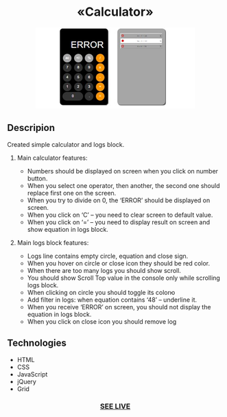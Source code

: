 <h1 align="center">«Calculator»</h1>

<div align="center"><img src="img/readme.jpg"/></div>

<h2>Descripion</h2>
 Created simple calculator and logs block.

1. Main calculator features:
   - Numbers should be displayed on screen when you click on number button.
   - When you select one operator, then another, the second one should replace first one on the screen.
   - When you try to divide on 0, the ‘ERROR’ should be displayed on screen.
   - When you click on ‘C’ – you need to clear screen to default value.
   - When you click on ‘=’ – you need to display result on screen and show equation in logs block.

2. Main logs block features:
   - Logs line contains empty circle, equation and close sign.
   - When you hover on circle or close icon they should be red color.
   - When there are too many logs you should show scroll.
   - You should show Scroll Top value in the console only while scrolling logs block.
   - When clicking on circle you should toggle its colorю
   - Add filter in logs: when equation contains ‘48’ – underline it.
   - When you receive ‘ERROR’ on screen, you should not display the equation in logs block.
   - When you click on close icon you should remove log

<h2>Technologies</h2>

+ HTML
+ CSS
+ JavaScript
+ jQuery 
+ Grid 

<h3 align="center"><a href="https://drozdovdenys.github.io/calculator/">SEE LIVE</a></h3>
